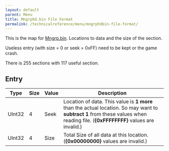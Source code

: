 ```yaml
---
layout: default
parent: Menu
title: Mngrphd.bin File Format
permalink: /technicalreference/menu/mngrphdbin-file-format/
---
```


This is the map for [Mngrp.bin](../Menu_mngrp_bin). Locations to data and the size of the section.

Useless entry (with size = 0 or seek = 0xFF) need to be kept or the game crash.

There is 255 sections with 117 useful section.

## Entry

| Type   | Size | Value | Description                                                                                                                                                                    |
|--------|------|-------|--------------------------------------------------------------------------------------------------------------------------------------------------------------------------------|
| UInt32 | 4    | Seek  | Location of data. This value is **1 more** than the actual location. So may want to **subtract 1** from these values when reading file. (**{0xFFFFFFFF}** values are invalid.) |
| UInt32 | 4    | Size  | Total Size of all data at this location. (**{0x00000000}** values are invalid.)                                                                                                |
